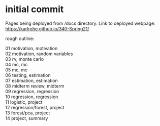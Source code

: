 # initial commit

Pages being deployed from /docs directory. Link to deployed webpage: https://karlrohe.github.io/340-Spring21/


rough outline:

01	motivation, motivation    
02	motivation, random variables    
03	rv, monte carlo    
04	mc, mc    
05	mc, mc    
06	testing, estimation    
07	estimation, estimation    
08	midterm review, midterm    
09	regression, regression    
10	regression, regression    
11	logistic, project    
12	regression/forest, project    
13	forest/pca, project    
14	project, summary    

